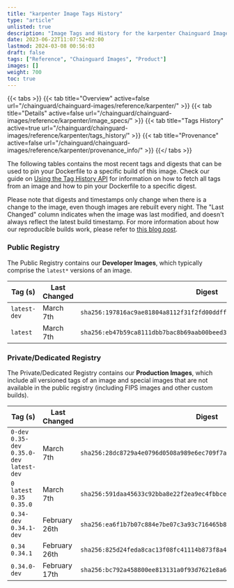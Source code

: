 ```yaml
---
title: "karpenter Image Tags History"
type: "article"
unlisted: true
description: "Image Tags and History for the karpenter Chainguard Image"
date: 2023-06-22T11:07:52+02:00
lastmod: 2024-03-08 00:56:03
draft: false
tags: ["Reference", "Chainguard Images", "Product"]
images: []
weight: 700
toc: true
---
```


{{< tabs >}}
{{< tab title="Overview" active=false url="/chainguard/chainguard-images/reference/karpenter/" >}}
{{< tab title="Details" active=false url="/chainguard/chainguard-images/reference/karpenter/image_specs/" >}}
{{< tab title="Tags History" active=true url="/chainguard/chainguard-images/reference/karpenter/tags_history/" >}}
{{< tab title="Provenance" active=false url="/chainguard/chainguard-images/reference/karpenter/provenance_info/" >}}
{{</ tabs >}}

The following tables contains the most recent tags and digests that can be used to pin your Dockerfile to a specific build of this image. Check our guide on [Using the Tag History API](/chainguard/chainguard-images/using-the-tag-history-api/) for information on how to fetch all tags from an image and how to pin your Dockerfile to a specific digest.

Please note that digests and timestamps only change when there is a change to the image, even though images are rebuilt every night. The "Last Changed" column indicates when the image was last modified, and doesn't always reflect the latest build timestamp. For more information about how our reproducible builds work, please refer to [this blog post](https://www.chainguard.dev/unchained/reproducing-chainguards-reproducible-image-builds).

### Public Registry
The Public Registry contains our **Developer Images**, which typically comprise the `latest*` versions of an image.

| Tag (s)       | Last Changed | Digest                                                                    |
|---------------|--------------|---------------------------------------------------------------------------|
|  `latest-dev` | March 7th    | `sha256:197816ac9ae81804a8112f31f2fd00ddff672282b7cadd59cd00ae650fd5ec02` |
|  `latest`     | March 7th    | `sha256:eb47b59ca8111dbb7bac8b69aab00beed34bf49e03c4f45932a9e4b584bfb698` |


### Private/Dedicated Registry
The Private/Dedicated Registry contains our **Production Images**, which include all versioned tags of an image and special images that are not available in the public registry (including FIPS images and other custom builds).

| Tag (s)                                       | Last Changed  | Digest                                                                    |
|-----------------------------------------------|---------------|---------------------------------------------------------------------------|
|  `0-dev` `0.35-dev` `0.35.0-dev` `latest-dev` | March 7th     | `sha256:28dc8729a4e0796d0508a989e6ec709f7a2c739aae08b3b2bd7906622b047b29` |
|  `0` `latest` `0.35` `0.35.0`                 | March 7th     | `sha256:591daa45633c92bba8e22f2ea9ec4fbbcec4fabc3b962822a63f2b984c29cef3` |
|  `0.34-dev` `0.34.1-dev`                      | February 26th | `sha256:ea6f1b7b07c884e7be07c3a93c716465b8220fbe2bf84a7f49cc1bf440c35865` |
|  `0.34` `0.34.1`                              | February 26th | `sha256:825d24feda8cac13f08fc41114b873f8a42b46b3037eabeb39f0de8a6ab20e08` |
|  `0.34.0-dev`                                 | February 17th | `sha256:bc792a458800ee813131a0f93d7621e8a6bd926b5a28fe296e502d5b23b22480` |

